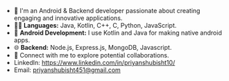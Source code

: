 - 👋 I'm an Android & Backend developer passionate about creating engaging and innovative applications.
- 👨‍💻 **Languages:** Java, Kotlin, C++, C, Python, JavaScript.
- 📲 **Android Development:** I use Kotlin and Java for making native android apps.
- 🌐 **Backend:** Node.js, Express.js, MongoDB, Javascript.
- 👀 Connect with me to explore potential collaborations.
- LinkedIn: https://www.linkedin.com/in/priyanshubisht10/
- Email: priyanshubisht451@gmail.com
